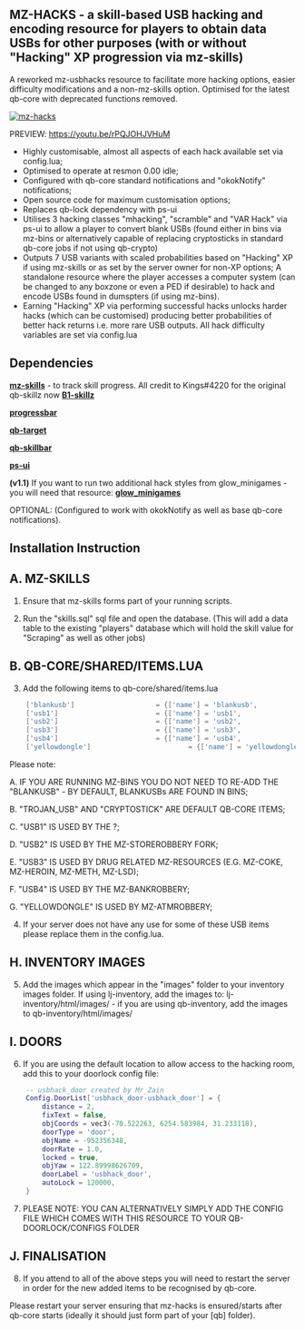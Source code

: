  ## MZ-HACKS - a skill-based USB hacking and encoding resource for players to obtain data USBs for other purposes (with or without "Hacking" XP progression via mz-skills)

A reworked mz-usbhacks resource to facilitate more hacking options, easier difficulty modifications and a non-mz-skills option. Optimised for the latest qb-core with deprecated functions removed. 

[![mz-hacks](https://i.imgur.com/7BnJC9v.png)](https://youtu.be/rPQJOHJVHuM "mz-hacks for FiveM by Mr_Zain#4139")

PREVIEW: https://youtu.be/rPQJOHJVHuM

- Highly customisable, almost all aspects of each hack available set via config.lua;
- Optimised to operate at resmon 0.00 idle; 
- Configured with qb-core standard notifications and "okokNotify" notifications; 
- Open source code for maximum customisation options; 
- Replaces qb-lock dependency with ps-ui 
- Utilises 3 hacking classes "mhacking", "scramble" and "VAR Hack" via ps-ui to allow a player to convert blank USBs (found either in bins via mz-bins or alternatively capable of replacing cryptosticks in standard qb-core jobs if not using qb-crypto)
- Outputs 7 USB variants with scaled probabilities based on "Hacking" XP if using mz-skills or as set by the server owner for non-XP options; 
A standalone resource where the player accesses a computer system (can be changed to any boxzone or even a PED if desirable) to hack and encode USBs found in dumspters (if using mz-bins).
- Earning "Hacking" XP via performing successful hacks unlocks harder hacks (which can be customised) producing better probabilities of better hack returns i.e. more rare USB outputs. All hack difficulty variables are set via config.lua

## Dependencies
**[mz-skills](https://github.com/MrZainRP/mz-skills)** - to track skill progress. All credit to Kings#4220 for the original qb-skillz now **[B1-skillz](https://github.com/Burn-One-Studios/B1-skillz)**

**[progressbar](https://github.com/qbcore-framework/progressbar)**

**[qb-target](https://github.com/qbcore-framework/qb-target)**

**[qb-skillbar](https://github.com/qbcore-framework/qb-skillbar)**

**[ps-ui](https://github.com/Project-Sloth/ps-ui)**

**(v1.1)** If you want to run two additional hack styles from glow_minigames - you will need that resource: **[glow_minigames](https://github.com/christikat/glow_minigames)**
 
OPTIONAL: (Configured to work with okokNotify as well as base qb-core notifications).

## Installation Instruction

## A. MZ-SKILLS

1. Ensure that mz-skills forms part of your running scripts. 

2. Run the "skills.sql" sql file and open the database. (This will add a data table to the existing "players" database which will hold the skill value for "Scraping" as well as other jobs)

## B. QB-CORE/SHARED/ITEMS.LUA

3. Add the following items to qb-core/shared/items.lua 

```lua
	['blankusb'] 				 	= {['name'] = 'blankusb', 			  	  	['label'] = 'Blank USB', 				['weight'] = 100, 		['type'] = 'item', 		['image'] = 'blankusb.png', 			['unique'] = false, 	['useable'] = false, 	['shouldClose'] = true,	   ['combinable'] = nil,   ['description'] = 'Non-descript USB, wonder if there is anything on it?'},
	['usb1'] 				 	 	= {['name'] = 'usb1', 			  	  		['label'] = 'Blue USB', 				['weight'] = 100, 		['type'] = 'item', 		['image'] = 'usbblue.png', 				['unique'] = false, 	['useable'] = false, 	['shouldClose'] = true,	   ['combinable'] = nil,   ['description'] = 'The Blank USB has downloaded a particular encryption marking it blue.'},
	['usb2'] 				 	 	= {['name'] = 'usb2', 			  	  		['label'] = 'Red USB', 					['weight'] = 100, 		['type'] = 'item', 		['image'] = 'usbred.png', 				['unique'] = false, 	['useable'] = false, 	['shouldClose'] = true,	   ['combinable'] = nil,   ['description'] = 'The Blank USB has downloaded a particular encryption marking it red.'},
	['usb3'] 				 	 	= {['name'] = 'usb3', 			  	  		['label'] = 'Pink USB', 				['weight'] = 100, 		['type'] = 'item', 		['image'] = 'usbpink.png', 				['unique'] = false, 	['useable'] = false, 	['shouldClose'] = true,	   ['combinable'] = nil,   ['description'] = 'The Blank USB has downloaded a particular encryption marking it pink.'},
	['usb4'] 				 		= {['name'] = 'usb4', 			  	  		['label'] = 'Green USB', 				['weight'] = 100, 		['type'] = 'item', 		['image'] = 'usbgreen.png', 			['unique'] = false, 	['useable'] = false, 	['shouldClose'] = true,	   ['combinable'] = nil,   ['description'] = 'The Blank USB has downloaded a particular encryption marking it green.'},
	['yellowdongle'] 				 		= {['name'] = 'yellowdongle', 			  	  		['label'] = 'Yellow USB', 				['weight'] = 100, 		['type'] = 'item', 		['image'] = 'yellow_dongle.png', 			['unique'] = false, 	['useable'] = false, 	['shouldClose'] = true,	   ['combinable'] = nil,   ['description'] = 'The Blank USB has downloaded a particular encryption marking it yellow.'},
```

Please note: 

A. IF YOU ARE RUNNING MZ-BINS YOU DO NOT NEED TO RE-ADD THE "BLANKUSB" - BY DEFAULT, BLANKUSBs ARE FOUND IN BINS; 

B. "TROJAN_USB" AND "CRYPTOSTICK" ARE DEFAULT QB-CORE ITEMS; 

C. "USB1"  IS USED BY THE ?;

D. "USB2" IS USED BY THE MZ-STOREROBBERY FORK;

E. "USB3" IS USED BY DRUG RELATED MZ-RESOURCES (E.G. MZ-COKE, MZ-HEROIN, MZ-METH, MZ-LSD);

F. "USB4" IS USED BY THE MZ-BANKROBBERY;

G. "YELLOWDONGLE" IS USED BY MZ-ATMROBBERY; 

4. If your server does not have any use for some of these USB items please replace them in the config.lua. 

## H. INVENTORY IMAGES

5. Add the images which appear in the "images" folder to your inventory images folder. If using lj-inventory, add the images to: lj-inventory/html/images/ - if you are using qb-inventory, add the images to qb-inventory/html/images/

## I. DOORS

6. If you are using the default location to allow access to the hacking room, add this to your doorlock config file:

```lua 
    -- usbhack_door created by Mr_Zain
    Config.DoorList['usbhack_door-usbhack_door'] = {
        distance = 2,
        fixText = false,
        objCoords = vec3(-70.522263, 6254.583984, 31.233118),
        doorType = 'door',
        objName = -952356348,
        doorRate = 1.0,
        locked = true,
        objYaw = 122.89998626709,
        doorLabel = 'usbhack_door',
        autoLock = 120000,
    }
```

7. PLEASE NOTE: YOU CAN ALTERNATIVELY SIMPLY ADD THE CONFIG FILE WHICH COMES WITH THIS RESOURCE TO YOUR QB-DOORLOCK/CONFIGS FOLDER

## J. FINALISATION 

8. If you attend to all of the above steps you will need to restart the server in order for the new added items to be recognised by qb-core. 

Please restart your server ensuring that mz-hacks is ensured/starts after qb-core starts (ideally it should just form part of your [qb] folder).
